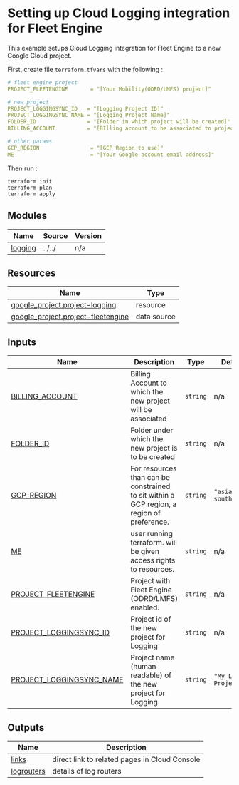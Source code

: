 # Setting up Cloud Logging integration for Fleet Engine

This example setups Cloud Logging integration for Fleet Engine to a new Google Cloud project.

First, create file `terraform.tfvars` with the following :

```yaml
# fleet engine project
PROJECT_FLEETENGINE       = "[Your Mobility(ODRD/LMFS) project]"

# new project
PROJECT_LOGGINGSYNC_ID   = "[Logging Project ID]"
PROJECT_LOGGINGSYNC_NAME = "[Logging Project Name]"
FOLDER_ID                = "[Folder in which project will be created]"
BILLING_ACCOUNT          = "[BIlling account to be associated to project]"

# other params
GCP_REGION                = "[GCP Region to use]"
ME                        = "[Your Google account email address]"
```

Then run :
```Shell
terraform init
terraform plan
terraform apply
```

<!--  terraform-docs markdown table --output-mode insert --show data-sources,inputs,modules,outputs,resources --output-file ./README.md . -->

<!-- BEGIN_TF_DOCS -->
## Modules

| Name | Source | Version |
|------|--------|---------|
| <a name="module_logging"></a> [logging](#module\_logging) | ../../ | n/a |

## Resources

| Name | Type |
|------|------|
| [google_project.project-logging](https://registry.terraform.io/providers/hashicorp/google/latest/docs/resources/project) | resource |
| [google_project.project-fleetengine](https://registry.terraform.io/providers/hashicorp/google/latest/docs/data-sources/project) | data source |

## Inputs

| Name | Description | Type | Default | Required |
|------|-------------|------|---------|:--------:|
| <a name="input_BILLING_ACCOUNT"></a> [BILLING\_ACCOUNT](#input\_BILLING\_ACCOUNT) | Billing Account to which the new project will be associated | `string` | n/a | yes |
| <a name="input_FOLDER_ID"></a> [FOLDER\_ID](#input\_FOLDER\_ID) | Folder under which the new project is to be created | `string` | n/a | yes |
| <a name="input_GCP_REGION"></a> [GCP\_REGION](#input\_GCP\_REGION) | For resources than can be constrained to sit within a GCP region, a region of preference. | `string` | `"asia-southeast1"` | no |
| <a name="input_ME"></a> [ME](#input\_ME) | user running terraform. will be given access rights to resources. | `string` | n/a | yes |
| <a name="input_PROJECT_FLEETENGINE"></a> [PROJECT\_FLEETENGINE](#input\_PROJECT\_FLEETENGINE) | Project with Fleet Engine (ODRD/LMFS) enabled. | `string` | n/a | yes |
| <a name="input_PROJECT_LOGGINGSYNC_ID"></a> [PROJECT\_LOGGINGSYNC\_ID](#input\_PROJECT\_LOGGINGSYNC\_ID) | Project id of the new project for Logging | `string` | n/a | yes |
| <a name="input_PROJECT_LOGGINGSYNC_NAME"></a> [PROJECT\_LOGGINGSYNC\_NAME](#input\_PROJECT\_LOGGINGSYNC\_NAME) | Project name (human readable) of the new project for Logging | `string` | `"My Logging Project"` | no |

## Outputs

| Name | Description |
|------|-------------|
| <a name="output_links"></a> [links](#output\_links) | direct link to related pages in Cloud Console |
| <a name="output_logrouters"></a> [logrouters](#output\_logrouters) | details of log routers |
<!-- END_TF_DOCS -->